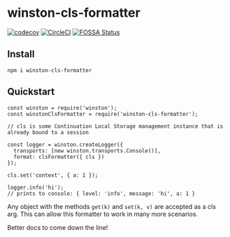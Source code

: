 # winston-cls-formatter
[![codecov](https://codecov.io/gh/microsoftly/winston-cls-formatter/branch/master/graph/badge.svg)](https://codecov.io/gh/microsoftly/winston-cls-formatter) [![CircleCI](https://circleci.com/gh/microsoftly/winston-cls-formatter/tree/master.svg?style=svg)](https://circleci.com/gh/microsoftly/winston-cls-formatter/tree/master) [![FOSSA Status](https://app.fossa.com/api/projects/custom%2B4973%2Fgithub.com%2Fmicrosoftly%2Fwinston-with-context.svg?type=shield)](https://app.fossa.com/projects/custom%2B4973%2Fgithub.com%2Fmicrosoftly%2Fwinston-with-context?ref=badge_shield)

## Install
`npm i winston-cls-formatter`
## Quickstart
```nodejs
const winston = require('winston');
const winstonClsFormatter = require('winston-cls-formatter');

// cls is some Continuation Local Storage management instance that is already bound to a session

const logger = winston.createLogger({
  transports: [new winston.transports.Console()],
  format: clsFormatter({ cls })
});

cls.set('context', { a: 1 });

logger.info('hi');
// prints to console: { level: 'info', message: 'hi', a: 1 }
```

Any object with the methods `get(k)` and `set(k, v)` are accepted as a cls arg. This can allow this formatter to work in many more scenarios. 

Better docs to come down the line!

